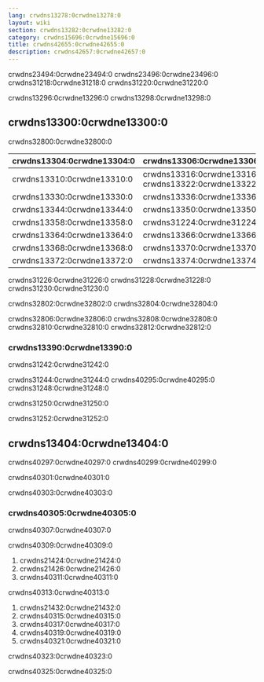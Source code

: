 ```yaml
---
lang: crwdns13278:0crwdne13278:0
layout: wiki
section: crwdns13282:0crwdne13282:0
category: crwdns15696:0crwdne15696:0
title: crwdns42655:0crwdne42655:0
description: crwdns42657:0crwdne42657:0
---
```


crwdns23494:0crwdne23494:0 crwdns23496:0crwdne23496:0 crwdns31218:0crwdne31218:0 crwdns31220:0crwdne31220:0

crwdns13296:0crwdne13296:0 crwdns13298:0crwdne13298:0

## crwdns13300:0crwdne13300:0
crwdns32800:0crwdne32800:0

| crwdns13304:0crwdne13304:0 | crwdns13306:0crwdne13306:0                            |
| -------------------------- | ----------------------------------------------------- |
| crwdns13310:0crwdne13310:0 | crwdns13316:0crwdne13316:0 crwdns13322:0crwdne13322:0 |
| crwdns13330:0crwdne13330:0 | crwdns13336:0crwdne13336:0                            |
| crwdns13344:0crwdne13344:0 | crwdns13350:0crwdne13350:0                            |
| crwdns13358:0crwdne13358:0 | crwdns31224:0crwdne31224:0                            |
| crwdns13364:0crwdne13364:0 | crwdns13366:0crwdne13366:0                            |
| crwdns13368:0crwdne13368:0 | crwdns13370:0crwdne13370:0                            |
| crwdns13372:0crwdne13372:0 | crwdns13374:0crwdne13374:0                            |

crwdns31226:0crwdne31226:0 crwdns31228:0crwdne31228:0 crwdns31230:0crwdne31230:0

crwdns32802:0crwdne32802:0 crwdns32804:0crwdne32804:0

crwdns32806:0crwdne32806:0 crwdns32808:0crwdne32808:0 crwdns32810:0crwdne32810:0 crwdns32812:0crwdne32812:0

### crwdns13390:0crwdne13390:0
crwdns31242:0crwdne31242:0

crwdns31244:0crwdne31244:0 crwdns40295:0crwdne40295:0 crwdns31248:0crwdne31248:0

crwdns31250:0crwdne31250:0

crwdns31252:0crwdne31252:0


## crwdns13404:0crwdne13404:0
crwdns40297:0crwdne40297:0 crwdns40299:0crwdne40299:0

crwdns40301:0crwdne40301:0

crwdns40303:0crwdne40303:0

### crwdns40305:0crwdne40305:0
crwdns40307:0crwdne40307:0

crwdns40309:0crwdne40309:0
1. crwdns21424:0crwdne21424:0
1. crwdns21426:0crwdne21426:0
1. crwdns40311:0crwdne40311:0

crwdns40313:0crwdne40313:0
1. crwdns21432:0crwdne21432:0
1. crwdns40315:0crwdne40315:0
1. crwdns40317:0crwdne40317:0
1. crwdns40319:0crwdne40319:0
1. crwdns40321:0crwdne40321:0

crwdns40323:0crwdne40323:0

crwdns40325:0crwdne40325:0
